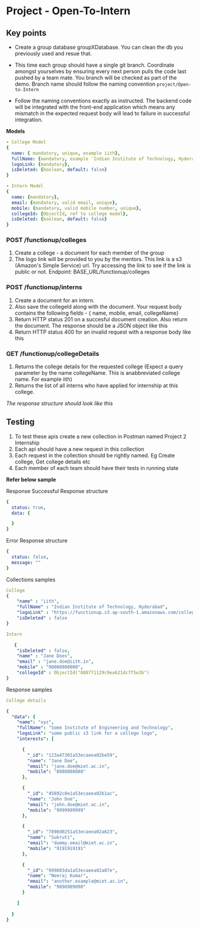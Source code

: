 # Project - Open-To-Intern

## Key points
- Create a group database groupXDatabase. You can clean the db you previously used and resue that.
- This time each group should have a single git branch. Coordinate amongst yourselves by ensuring every next person pulls the code last pushed by a team mate. You branch will be checked as part of the demo. Branch name should follow the naming convention `project/Open-to-Intern`

- Follow the naming conventions exactly as instructed. The backend code will be integrated with the front-end application which means any mismatch in the expected request body will lead to failure in successful integration.

**Models**
```yaml
- College Model
{ 
  name: { mandatory, unique, example iith},
  fullName: {mandatory, example `Indian Institute of Technology, Hyderabad`},
  logoLink: {mandatory},
  isDeleted: {boolean, default: false}
}
```

```yaml
- Intern Model
{
  name: {mandatory},
  email: {mandatory, valid email, unique},
  mobile: {mandatory, valid mobile number, unique},
  collegeId: {ObjectId, ref to college model},
  isDeleted: {boolean, default: false}
}  
```

### POST /functionup/colleges

1. Create a college - a document for each member of the group
2. The logo link will be provided to you by the mentors. This link is a s3 (Amazon's Simple Service) url. Try accessing the link to see if the link is public or not.
Endpoint: BASE_URL/functionup/colleges

### POST /functionup/interns
1. Create a document for an intern.
2. Also save the collegeId along with the document. Your request body contains the following fields - { name, mobile, email, collegeName}
3. Return HTTP status 201 on a succesful document creation. Also return the document. The response should be a JSON object like this
4. Return HTTP status 400 for an invalid request with a response body like this

### GET /functionup/collegeDetails
1. Returns the college details for the requested college (Expect a query parameter by the name collegeName. This is anabbreviated college name. For example iith)
2. Returns the list of all interns who have applied for internship at this college.

_The response structure should look like this_

## Testing
1. To test these apis create a new collection in Postman named Project 2 Internship
2. Each api should have a new request in this collection
3. Each request in the collection should be rightly named. Eg Create college, Get college details etc
4. Each member of each team should have their tests in running state

**Refer below sample**

Response
Successful Response structure
```yaml
{
  status: true,
  data: {

  }
}
```

Error Response structure
```yaml
{
  status: false,
  message: ""
}
```
Collections samples
```yaml
College
{
    "name" : "iith",
    "fullName" : "Indian Institute of Technology, Hyderabad",
    "logoLink" : "https://functionup.s3.ap-south-1.amazonaws.com/colleges/iith.png",
    "isDeleted" : false
}

Intern

   {
    "isDeleted" : false,
    "name" : "Jane Does",
    "email" : "jane.doe@iith.in",
    "mobile" : "90000900000",
    "collegeId" : ObjectId("888771129c9ea621dc7f5e3b")
}
```

Response samples
```yaml
College details

{
  "data": {
    "name": "xyz",
    "fullName": "Some Institute of Engineering and Technology",
    "logoLink": "some public s3 link for a college logo",
    "interests": [

      {
        "_id": "123a47301a53ecaeea02be59",
        "name": "Jane Doe",
        "email": "jane.doe@miet.ac.in",
        "mobile": "8888888888"
      },

      {
        "_id": "45692c0e1a53ecaeea02b1ac",
        "name": "John Doe",
        "email": "john.doe@miet.ac.in",
        "mobile": "9999999999"
      },

      {
        "_id": "7898d0251a53ecaeea02a623",
        "name": "Sukruti",
        "email": "dummy.email@miet.ac.in",
        "mobile": "9191919191"
      },

      {
        "_id": "999803da1a53ecaeea02a07e",
        "name": "Neeraj Kumar",
        "email": "another.example@miet.ac.in",
        "mobile": "9898989898"
      }

    ]
    
  }
}
